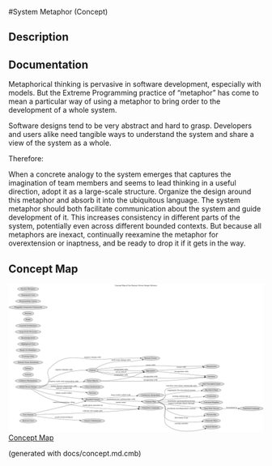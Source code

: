 #System Metaphor (Concept)
## Description

## Documentation
Metaphorical thinking is pervasive in software development, especially with
models. But the Extreme Programming practice of “metaphor” has come to mean a
particular way of using a metaphor to bring order to the development of a
whole system.

Software designs tend to be very abstract and hard to grasp. Developers and
users alike need tangible ways to understand the system and share a view of the
system as a whole.

Therefore:

When a concrete analogy to the system emerges that captures the imagination of
team members and seems to lead thinking in a useful direction, adopt it as a
large-scale structure. Organize the design around this metaphor and absorb it
into the ubiquitous language. The system metaphor should both facilitate
communication about the system and guide development of it. This increases
consistency in different parts of the system, potentially even across different
bounded contexts. But because all metaphors are inexact, continually reexamine
the metaphor for overextension or inaptness, and be ready to drop it if it gets
in the way.

## Concept Map
![Concept Map of the Domain Driven Design Patterns](../ddd/concept-view.png)
[Concept Map](../ddd/concept-view.md)


(generated with docs/concept.md.cmb)
